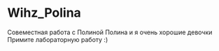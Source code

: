 # Wihz_Polina
Совеместная работа с Полиной
Полина и я очень хорошие девочки 
Примите лабораторную работу :)
